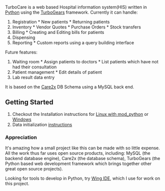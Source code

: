 TurboCare is a web based Hospital information system(HIS) written in [Python](http://www.python.org) using the [TurboGears](http://www.turbogears.org) framework.  Currently it can handle:
  1. Registration
    * New patients
    * Returning patients
  1. Inventory
    * Vendor Quotes
    * Purchase Orders
    * Stock transfers
  1. Billing
    * Creating and Editing bills for patients
  1. Dispensing
  1. Reporting
    * Custom reports using a query building interface

Future features:
  1. Waiting room
    * Assign patients to doctors
    * List patients which have not had their consultation
  1. Patient management
    * Edit details of patient
  1. Lab result data entry

It is based on the [Care2x](http://www.care2x.org) DB Schema using a MySQL back end.

## Getting Started ##
  1. Checkout the Installation instructions for [Linux with mod\_python](DeployUsingModPython.md) or [Windows](WindowsInstallation.md)
  1. Data initialization [instructions](InitializingData.md)

### Appreciation ###
It's amazing how a small project like this can be made with so little expense.  All the work thus far uses open source products, including: MySQL (the backend database engine), Care2x (the database schema), TurboGears (the Python based web development framework which brings together other great open source projects).

Looking for tools to develop in Python, try [Wing IDE](http://www.wingware.com/wingide), which I use for work on this project.
